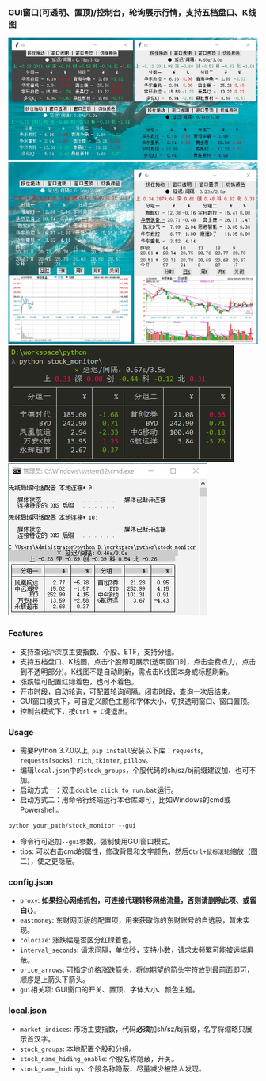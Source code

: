 ### GUI窗口(可透明、置顶)/控制台，轮询展示行情，支持五档盘口、K线图
![screenshot_3](./screenshot_3.png)
![screenshot_trading](./screenshot_trading.png)
![screenshot](./screenshot.png)
![screenshot_2](./screenshot_2.png)

### Features
- 支持查询沪深京主要指数、个股、ETF，支持分组。
- 支持五档盘口、K线图，点击个股即可展示(透明窗口时，点击会费点力，点击到不透明部分)。K线图不是自动刷新，需点击K线图本身或标题刷新。
- 涨跌幅可配置红绿着色，也可不着色。
- 开市时段，自动轮询，可配置轮询间隔。闭市时段，查询一次后结束。
- GUI窗口模式下，可自定义颜色主题和字体大小，切换透明窗口、窗口置顶。
- 控制台模式下，按`Ctrl + C`键退出。

### Usage
- 需要Python 3.7.0以上, `pip install`安装以下库：`requests`, `requests[socks]`, `rich`, `tkinter`, `pillow`。
- 编辑`local.json`中的`stock_groups`，个股代码的sh/sz/bj前缀建议加、也可不加。
- 启动方式一：双击`double_click_to_run.bat`运行。
- 启动方式二：用命令行终端运行本仓库即可，比如Windows的cmd或Powershell。   
```
python your_path/stock_monitor --gui
```
- 命令行可追加`--gui`参数，强制使用GUI窗口模式。
- tips: 可以右击cmd的属性，修改背景和文字颜色，然后`Ctrl+鼠标滚轮`缩放（图二），使之更隐蔽。

### config.json
- `proxy`: **如果担心网络抓包，可连接代理转移网络流量，否则请删除此项、或留白{}**。
- `eastmoney`: 东财网页版的配置项，用来获取你的东财账号的自选股，暂未实现。
- `colorize`: 涨跌幅是否区分红绿着色。
- `interval_seconds`: 请求间隔，单位秒，支持小数，请求太频繁可能被远端屏蔽。
- `price_arrows`: 可指定价格涨跌箭头，将你期望的箭头字符放到最前面即可，顺序是上箭头下箭头。
- `gui`相关项: GUI窗口的开关、置顶、字体大小、颜色主题。

### local.json
- `market_indices`: 市场主要指数，代码**必须**加sh/sz/bj前缀，名字将缩略只展示首汉字。
- `stock_groups`: 本地配置个股和分组。
- `stock_name_hiding_enable`: 个股名称隐蔽，开关。
- `stock_name_hidings`: 个股名称隐蔽，尽量减少被路人发现。